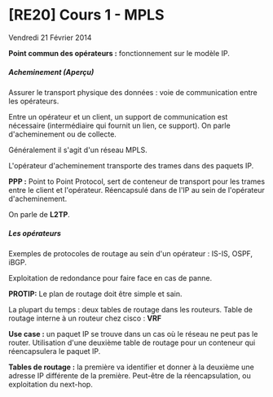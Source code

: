 # [RE20] Cours 1 - MPLS

Vendredi 21 Février 2014

**Point commun des opérateurs :** fonctionnement sur le modèle IP.

##### Acheminement (Aperçu)
Assurer le transport physique des données : voie de communication entre les opérateurs.

Entre un opérateur et un client, un support de communication est nécessaire
(intermédiaire qui fournit un lien, ce support). On parle d'acheminement ou de
collecte.

Généralement il s'agit d'un réseau MPLS.

L'opérateur d'acheminement transporte des trames dans des paquets IP.

**PPP :** Point to Point Protocol, sert de conteneur de transport pour les trames
entre le client et l'opérateur. Réencapsulé dans de l'IP au sein de l'opérateur
d'acheminement.

On parle de **L2TP**.


##### Les opérateurs
Exemples de protocoles de routage au sein d'un opérateur : IS-IS, OSPF, iBGP.

Exploitation de redondance pour faire face en cas de panne.

**PROTIP:** Le plan de routage doit être simple et sain.

La plupart du temps : deux tables de routage dans les routeurs.
Table de routage interne à un routeur chez cisco : **VRF**

**Use case :** un paquet IP se trouve dans un cas où le réseau ne peut pas le
router. Utilisation d'une deuxième table de routage pour un conteneur qui
réencapsulera le paquet IP.

**Tables de routage :** la première va identifier et donner à la deuxième une
adresse IP différente de la première. Peut-être de la réencapsulation, ou
exploitation du next-hop.
